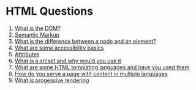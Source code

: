# HTML Questions

1. [What is the DOM?](html/dom.md)
2. [Semantic Markup]()
3. [What is the difference between a node and an element?](html/nodeAndElement.md)
4. [What are some accessibility basics](html/accessibility.md)
5. [Attributes]()
6. [What is a srcset and why would you use it](html/srcset.md)
7. [What are some HTML templating languages and have you used them](html/template-languages.md)
8. [How do you serve a page with content in multiple languages](html/multiple-languages.md)
9. [What is progessive rendering](html/progressiveRendering.md)
